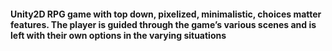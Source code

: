#### Unity2D RPG game with top down, pixelized, minimalistic, choices matter features. The player is guided through the game’s various scenes and is left with their own options in the varying situations
